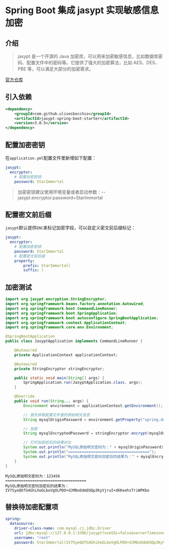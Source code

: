 # Spring Boot 集成 jasypt 实现敏感信息加密

## 介绍

> jasypt 是一个开源的 Java 加密库，可以用来加密敏感信息，比如数据库密码、配置文件中的密码等。它提供了强大的加密算法，比如 AES、DES、PBE 等，可以满足大部分的加密需求。

[官方仓库](https://github.com/ulisesbocchio/jasypt-spring-boot)

## 引入依赖

```xml
<dependency>
    <groupId>com.github.ulisesbocchio</groupId>
    <artifactId>jasypt-spring-boot-starter</artifactId>
    <version>3.0.5</version>
</dependency>
```

## 配置加密密钥

在`application.yml`配置文件里新增如下配置：

```yml
jasypt:
  encryptor:
  	# 配置加密密钥
    password: StarImmortal
```

> 加密密钥建议使用环境变量或者启动参数：--jasypt.encryptor.password=StarImmortal

## 配置密文前后缀

`jasypt`默认提供`ENC`来标记加密字段，可以自定义密文前后缀标记：

```yml
jasypt:
  encryptor:
  	# 配置加密密钥
    password: StarImmortal
    # 配置密文前后缀
    property:
    	prefix: StarImmortal(
    	suffix: )
```

## 加密测试

```java
import org.jasypt.encryption.StringEncryptor;
import org.springframework.beans.factory.annotation.Autowired;
import org.springframework.boot.CommandLineRunner;
import org.springframework.boot.SpringApplication;
import org.springframework.boot.autoconfigure.SpringBootApplication;
import org.springframework.context.ApplicationContext;
import org.springframework.core.env.Environment;

@SpringBootApplication
public class JasyptApplication implements CommandLineRunner {

    @Autowired
    private ApplicationContext applicationContext;

    @Autowired
    private StringEncryptor stringEncryptor;

    public static void main(String[] args) {
        SpringApplication.run(JasyptApplication.class, args);
    }

    @Override
    public void run(String... args) {
        Environment environment = applicationContext.getEnvironment();

        // 首先获取配置文件里的原始明文信息
        String mysqlOriginPassword = environment.getProperty("spring.datasource.password");

        // 加密
        String mysqlEncryptedPassword = stringEncryptor.encrypt(mysqlOriginPassword);

        // 打印加密前后的结果对比
        System.out.println("MySQL原始明文密码为：" + mysqlOriginPassword);
        System.out.println("====================================");
        System.out.println("MySQL原始明文密码加密后的结果为：" + mysqlEncryptedPassword);
    }
}
```

```
MySQL原始明文密码为：123456
====================================
MySQL原始明文密码加密后的结果为：IV7SyeQOfG4GhiXeGLboVgOLPDO+dJMDoOdmEOQp3KyVjruI+dKKeehsTriWPKbo
```

## 替换待加密配置项

```yml
spring:
  datasource:
    driver-class-name: com.mysql.cj.jdbc.Driver
    url: jdbc:mysql://127.0.0.1:3306/jasypt?useSSL=false&serverTimezone=Asia/Shanghai&characterEncoding=UTF8
    username: "root"
    password: StarImmortal(IV7SyeQOfG4GhiXeGLboVgOLPDO+dJMDoOdmEOQp3KyVjruI+dKKeehsTriWPKbo)
```
